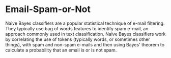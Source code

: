 # Email-Spam-or-Not
Naive Bayes classifiers are a popular statistical technique of e-mail filtering. They typically use bag of words features to identify spam e-mail, an approach commonly used in text classification.  Naive Bayes classifiers work by correlating the use of tokens (typically words, or sometimes other things), with spam and non-spam e-mails and then using Bayes' theorem to calculate a probability that an email is or is not spam.
